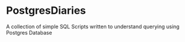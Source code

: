 # PostgresDiaries
A collection of simple SQL Scripts written to understand querying using Postgres Database
